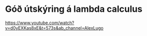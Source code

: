 # Góð útskýring á lambda calculus
https://www.youtube.com/watch?v=d0yEXKas8xE&t=573s&ab_channel=AlexLugo